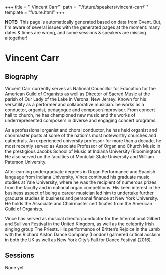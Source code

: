 +++
title = '''Vincent Carr'''
path = '''/future/speakers/vincent-carr/'''
template = "future.html"
+++

<p class="todo">
<strong>NOTE:</strong> This page is automatically generated based on data from Cvent.
But, I'm aware of several issues with the generated pages at the moment:
many dates & times are wrong, and some sessions & speakers are missing altogether!
</p>

<h1>Vincent Carr</h1>
<h2>Biography</h2>
<p>Vincent Carr currently serves as National Councillor for Education for the American Guild of Organists as well as Director of Sacred Music at the parish of Our Lady of the Lake in Verona, New Jersey. Known for his versatility as a performer and collaborative musician. he works as a conductor, organist, pedagogue and composer/improviser. From concert hall to church, he has championed new music and the works of underrepresented composers in diverse and engaging concert programs. 

As a professional organist and choral conductor, he has held organist and choirmaster posts at some of the nation's most noteworthy churches and cathedrals. An experienced university professor for more than a decade, he most recently served as Associate Professor of Organ and Church Music in the prestigious Jacobs School of Music at Indiana University (Bloomington). He also served on the faculties of Montclair State University and William Paterson University. 

After earning undergraduate degrees in Organ Performance and Spanish language from Indiana University, Vince continued his graduate music studies at Yale University, where he was the recipient of numerous prizes from the faculty and in national organ competitions. His keen interest in the business aspect of being a career musician led him to undertake further graduate studies in business and personal finance at New York University.  He holds the Associate and Choirmaster certificates from the American Guild of Organists.

Vince has served as musical director/conductor for the International Gilbert and Sullivan Festival in the United Kingdom, as well as the celebrity Irish singing group The Priests. His performance of Britten’s Rejoice in the Lamb with the Richard Alston Dance Company (London) garnered critical acclaim in both the UK as well as New York City’s Fall for Dance Festival (2016).</p>
<h2>Sessions</h2>
<p>None yet</p>

